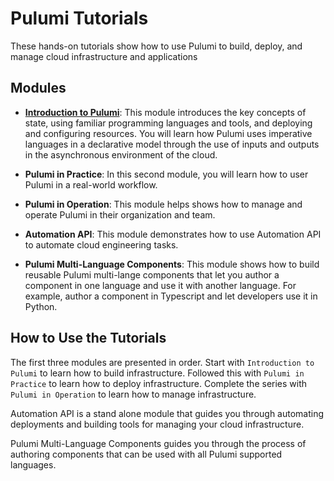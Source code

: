 # Pulumi Tutorials

These hands-on tutorials show how to use Pulumi to build, deploy, and manage cloud infrastructure and applications

## Modules

- [**Introduction to Pulumi**](./introduction_to_pulumi): This module introduces the key concepts of state, using familiar programming languages and tools, and deploying and configuring resources. You will learn how Pulumi uses imperative languages in a declarative model through the use of inputs and outputs in the asynchronous environment of the cloud.

- **Pulumi in Practice**: In this second module, you will learn how to user Pulumi in a real-world workflow. 

- **Pulumi in Operation**: This module helps shows how to manage and operate Pulumi in their organization and team.

- **Automation API**: This module demonstrates how to use Automation API to automate cloud engineering tasks.

- **Pulumi Multi-Language Components**: This module shows how to build reusable Pulumi multi-lange components that let you author a component in one language and use it with another language. For example, author a component in Typescript and let developers use it in Python.

## How to Use the Tutorials

The first three modules are presented in order. Start with `Introduction to Pulumi` to learn how to build infrastructure. Followed this with `Pulumi in Practice` to learn how to deploy infrastructure. Complete the series with `Pulumi in Operation` to learn how to manage infrastructure.

Automation API is a stand alone module that guides you through automating deployments and building tools for managing your cloud infrastructure.

Pulumi Multi-Language Components guides you through the process of authoring components that can be used with all Pulumi supported languages.
